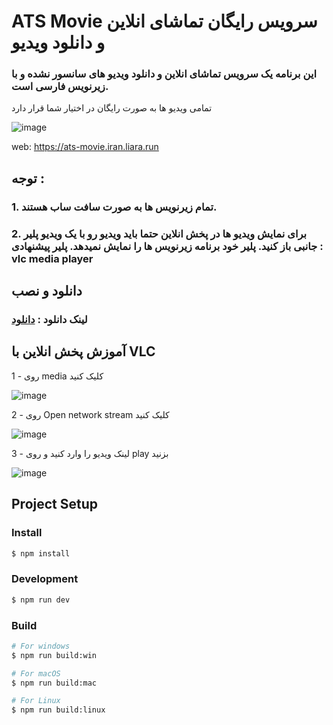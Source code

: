 # ATS Movie سرویس رایگان تماشای انلاین و دانلود ویدیو
### این برنامه یک سرویس تماشای انلاین و دانلود ویدیو های سانسور نشده و با زیرنویس فارسی است.
تمامی ویدیو ها به صورت رایگان در اختیار شما قرار دارد

![image](https://github.com/MrMiM-tfe/ats-movie/assets/103780435/f70ea77c-c913-4e26-a874-c3ba533a3660)

web: https://ats-movie.iran.liara.run


## توجه :
### 1. تمام زیرنویس ها به صورت سافت ساب هستند.
### 2. برای نمایش ویدیو ها در پخش انلاین حتما باید ویدیو رو با یک ویدیو پلیر جانبی باز کنید. پلیر خود برنامه زیرنویس ها را نمایش نمیدهد. پلیر پیشنهادی : vlc media player

## دانلود و نصب
### لینک دانلود : <a href="https://github.com/MrMiM-tfe/ats-movie/releases/download/1.2.0/ats-movie-1.2.0-setup.exe">دانلود</a>

## آموزش پخش انلاین با VLC
1 - روی media کلیک کنید

![image](https://github.com/MrMiM-tfe/ats-movie/assets/103780435/20f94a5c-1b5b-435b-be67-8a54a3465d63)

2 - روی Open network stream کلیک کنید

![image](https://github.com/MrMiM-tfe/ats-movie/assets/103780435/24d01b6b-79cc-47cd-9cdf-713ec726cdf6)

3 - لینک ویدیو را وارد کنید و روی play بزنید

![image](https://github.com/MrMiM-tfe/ats-movie/assets/103780435/018f4f33-1d67-4418-980a-ea8d13bffe20)


## Project Setup

### Install

```bash
$ npm install
```

### Development

```bash
$ npm run dev
```

### Build

```bash
# For windows
$ npm run build:win

# For macOS
$ npm run build:mac

# For Linux
$ npm run build:linux
```
